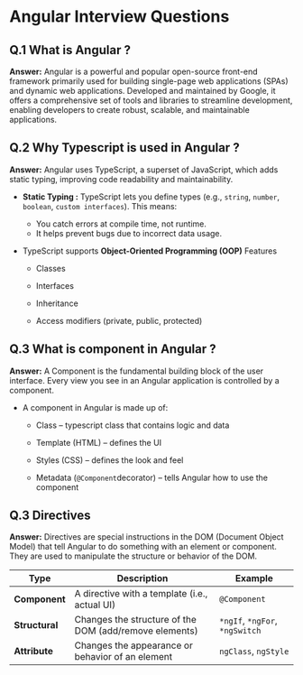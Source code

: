 # Angular Interview Questions

## Q.1 What is Angular ?

**Answer:**  Angular is a powerful and popular open-source front-end framework primarily used for building single-page web applications (SPAs) and dynamic web applications. Developed and maintained by Google, it offers a comprehensive set of tools and libraries to streamline development, enabling developers to create robust, scalable, and maintainable applications. 

## Q.2 Why Typescript is used in Angular ?

**Answer:** Angular uses TypeScript, a superset of JavaScript, which adds static typing, improving code readability and maintainability. 

* **Static Typing :** TypeScript lets you define types (e.g., `string`, `number`, `boolean`, `custom interfaces`). This means:
    * You catch errors at compile time, not runtime.
    * It helps prevent bugs due to incorrect data usage.

* TypeScript supports **Object-Oriented Programming (OOP)** Features
    * Classes

    * Interfaces

    * Inheritance

    * Access modifiers (private, public, protected)

## Q.3 What is component in Angular ?

**Answer:**
A Component is the fundamental building block of the user interface. Every view you see in an Angular application is controlled by a component.

* A component in Angular is made up of:

    * Class – typescript class that contains logic and data

    * Template (HTML) – defines the UI

    * Styles (CSS) – defines the look and feel

    * Metadata (`@Component`decorator) – tells Angular how to use the component


## Q.3 Directives

**Answer:**
Directives are special instructions in the DOM (Document Object Model) that tell Angular to do something with an element or component. They are used to manipulate the structure or behavior of the DOM.


| Type           | Description                                            | Example                           |
| -------------- | ------------------------------------------------------ | --------------------------------- |
| **Component**  | A directive with a template (i.e., actual UI)          | `@Component`                      |
| **Structural** | Changes the structure of the DOM (add/remove elements) | `*ngIf`, `*ngFor`, `*ngSwitch`    |
| **Attribute**  | Changes the appearance or behavior of an element       | `ngClass`, `ngStyle`              |


